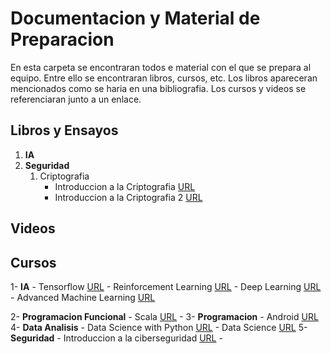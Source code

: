 # Documentacion y Material de Preparacion

En esta carpeta se encontraran todos e material con el que se prepara al equipo. Entre ello se encontraran libros, cursos, etc. Los libros apareceran mencionados como se haria en una bibliografia. Los cursos y videos se referenciaran junto a un enlace.




## Libros y Ensayos

1. **IA**
2. **Seguridad**
    1. Criptografia
        - Introduccion a la Criptografia [URL](https://profecd.webnode.es/_files/200000079-90fc291f71/Introduccion%20a%20la%20criptografia.pdf)
        - Introduccion a la Criptografia 2 [URL](https://biblioteca.unirioja.es/tfe_e/TFE002200.pdf)

## Videos

## Cursos


1- **IA**
	- Tensorflow [URL](https://www.coursera.org/specializations/tensorflow-in-practice)
	- Reinforcement Learning [URL](https://www.coursera.org/specializations/reinforcement-learning)
	- Deep Learning [URL](https://www.coursera.org/specializations/deep-learning)
	- Advanced Machine Learning [URL](https://www.coursera.org/specializations/aml)
	
2- **Programacion Funcional**
	- Scala [URL](https://www.coursera.org/specializations/scala)
	- 
3- **Programacion**
	- Android [URL](https://www.coursera.org/learn/java-for-android)
4- **Data Analisis**
	- Data Science with Python [URL](https://www.coursera.org/specializations/data-science-python)
	- Data Science [URL](https://www.coursera.org/specializations/jhu-data-science)
5- **Seguridad**
	- Introduccion a la ciberseguridad [URL](https://www.coursera.org/specializations/intro-cyber-security)
	-